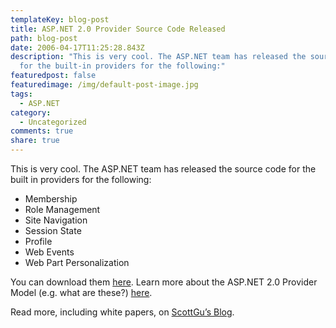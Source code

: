 ```yaml
---
templateKey: blog-post
title: ASP.NET 2.0 Provider Source Code Released
path: blog-post
date: 2006-04-17T11:25:28.843Z
description: "This is very cool. The ASP.NET team has released the source code
  for the built-in providers for the following:"
featuredpost: false
featuredimage: /img/default-post-image.jpg
tags:
  - ASP.NET
category:
  - Uncategorized
comments: true
share: true
---
```

<!--StartFragment-->

This is very cool. The ASP.NET team has released the source code for the built in providers for the following:

* Membership
* Role Management
* Site Navigation
* Session State
* Profile
* Web Events
* Web Part Personalization

You can download them [here](http://download.microsoft.com/download/a/b/3/ab3c284b-dc9a-473d-b7e3-33bacfcc8e98/ProviderToolkitSamples.msi). Learn more about the ASP.NET 2.0 Provider Model (e.g. what are these?) [here](http://msdn.microsoft.com/asp.net/downloads/providers/default.aspx).

Read more, including white papers, on [ScottGu’s Blog](http://weblogs.asp.net/scottgu/archive/2006/04/13/442772.aspx).

<!--EndFragment-->